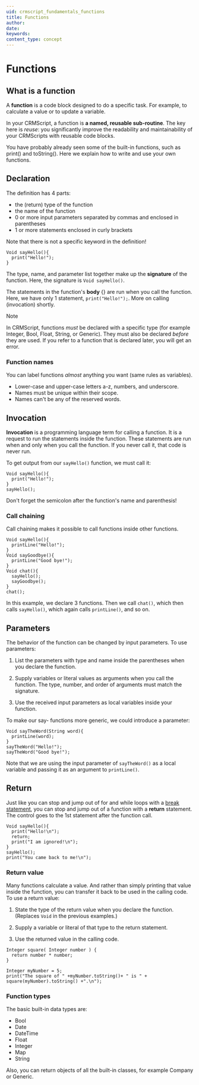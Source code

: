 ```yaml
---
uid: crmscript_fundamentals_functions
title: Functions
author:
date:
keywords:
content_type: concept
---
```


# Functions

## What is a function

A **function** is a code block designed to do a specific task. For example, to calculate a value or to update a variable.

In your CRMScript, a function is **a named, reusable sub-routine**. The key here is *reuse*: you significantly improve the readability and maintainability of your CRMScripts with reusable code blocks.

You have probably already seen some of the built-in functions, such as print() and toString(). Here we explain how to write and use your own functions.

## Declaration

The definition has 4 parts:

* the (return) type of the function
* the name of the function
* 0 or more input parameters separated by commas and enclosed in parentheses
* 1 or more statements enclosed in curly brackets

Note that there is not a specific keyword in the definition!

```crmscript
Void sayHello(){
  print("Hello!");
}
```

The type, name, and parameter list together make up the **signature** of the function. Here, the signature is `Void sayHello()`.

The statements in the function's **body** {} are run when you call the function. Here, we have only 1 statement, `print("Hello!");`. More on calling (invocation) shortly.

> [!NOTE]
> In CRMScript, functions *must* be declared with a specific type (for example Integer, Bool, Float, String, or Generic). They must also be declared *before* they are used. If you refer to a function that is declared later, you will get an error.

### Function names

You can label functions *almost* anything you want (same rules as variables).

* Lower-case and upper-case letters a-z, numbers, and underscore.
* Names must be unique within their scope.
* Names can't be any of the reserved words.

## Invocation

**Invocation** is a programming language term for calling a function. It is a request to run the statements inside the function. These statements are run when and only when you call the function. If you never call it, that code is never run.

To get output from our `sayHello()` function, we must call it:

```crmscript!
Void sayHello(){
  print("Hello!");
}
sayHello();
```

Don't forget the semicolon after the function's name and parenthesis!

### Call chaining

Call chaining makes it possible to call functions inside other functions.

```crmscript!
Void sayHello(){
  printLine("Hello!");
}
Void sayGoodbye(){
  printLine("Good bye!");
}
Void chat(){
  sayHello();
  sayGoodbye();
}
chat();
```

In this example, we declare 3 functions. Then we call `chat()`, which then calls `sayHello()`, which again calls `printLine()`, and so on.

## Parameters

The behavior of the function can be changed by input parameters. To use parameters:

1. List the parameters with type and name inside the parentheses when you declare the function.

2. Supply variables or literal values as arguments when you call the function. The type, number, and order of arguments must match the signature.

3. Use the received input parameters as local variables inside your function.

To make our say- functions more generic, we could introduce a parameter:

```crmscript!
Void sayTheWord(String word){
  printLine(word);
}
sayTheWord("Hello!");
sayTheWord("Good bye!");
```

Note that we are using the input parameter of `sayTheWord()` as a local variable and passing it as an argument to `printLine()`.

## Return

Just like you can stop and jump out of for and while loops with a [break statement][1], you can stop and jump out of a function with a **return** statement. The control goes to the 1st statement after the function call.

```crmscript!
Void sayHello(){
  print("Hello!\n");
  return;
  print("I am ignored!\n");
}
sayHello();
print("You came back to me!\n");
```

### Return value

Many functions calculate a value. And rather than simply printing that value inside the function, you can transfer it back to be used in the calling code. To use a return value:

1. State the type of the return value when you declare the function. (Replaces `Void` in the previous examples.)

2. Supply a variable or literal of that type to the return statement.

3. Use the returned value in the calling code.

```crmscript!
Integer square( Integer number ) {
  return number * number;
}

Integer myNumber = 5;
print("The square of " +myNumber.toString()+ " is " + square(myNumber).toString() +".\n");
```

### Function types

The basic built-in data types are:

* Bool
* Date
* DateTime
* Float
* Integer
* Map
* String

Also, you can return objects of all the built-in classes, for example Company or Generic.

<!-- Referenced links -->
[1]: loop-control.md
